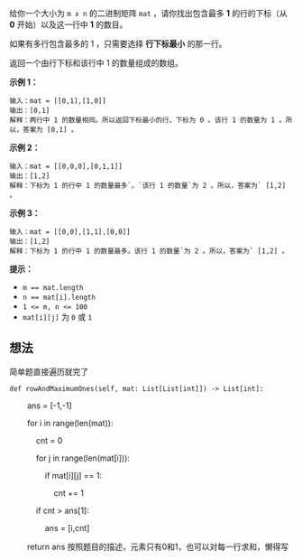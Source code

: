 给你一个大小为 `m x n` 的二进制矩阵 `mat` ，请你找出包含最多 **1** 的行的下标（从 **0** 开始）以及这一行中 **1** 的数目。

如果有多行包含最多的 1 ，只需要选择 **行下标最小** 的那一行。

返回一个由行下标和该行中 1 的数量组成的数组。

**示例 1：**

	输入：mat = [[0,1],[1,0]]
	输出：[0,1]
	解释：两行中 1 的数量相同。所以返回下标最小的行，下标为 0 。该行 1 的数量为 1 。所以，答案为 [0,1] 。 

**示例 2：**

	输入：mat = [[0,0,0],[0,1,1]]
	输出：[1,2]
	解释：下标为 1 的行中 1 的数量最多`。`该行 1 的数量`为 2 。所以，答案为` [1,2] 。

**示例 3：**

	输入：mat = [[0,0],[1,1],[0,0]]
	输出：[1,2]
	解释：下标为 1 的行中 1 的数量最多。该行 1 的数量`为 2 。所以，答案为` [1,2] 。

**提示：**

- `m == mat.length` 
- `n == mat[i].length` 
- `1 <= m, n <= 100` 
- `mat[i][j]` 为 `0` 或 `1`
## 想法

简单题直接遍历就完了

	def rowAndMaximumOnes(self, mat: List[List[int]]) -> List[int]:

        ans = [-1,-1]

        for i in range(len(mat)):

            cnt = 0

            for j in range(len(mat[i])):

                if mat[i][j] == 1:

                    cnt += 1

            if cnt > ans[1]:

                ans = [i,cnt]

        return ans
按照题目的描述，元素只有0和1，也可以对每一行求和，懒得写
